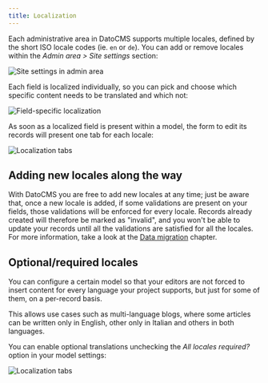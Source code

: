 ```yaml
---
title: Localization
---
```


Each administrative area in DatoCMS supports multiple locales, defined by the short ISO locale codes (ie. `en` or `de`). You can add or remove locales within the *Admin area > Site settings* section:

![Site settings in admin area](../images/localization/2.png)

Each field is localized individually, so you can pick and choose which specific content needs to be translated and which not:

![Field-specific localization](../images/localization/1.png)

As soon as a localized field is present within a model, the form to edit its records will present one tab for each locale:

![Localization tabs](../images/localization/5.png)

## Adding new locales along the way

With DatoCMS you are free to add new locales at any time; just be aware that, once a new locale is added, if some validations are present on your fields, those validations will be enforced for every locale. Records already created will therefore be marked as "invalid", and you won't be able to update your records until all the validations are satisfied for all the locales. For more information, take a look at the [Data migration](/docs/content-modelling/data-migration) chapter.

## Optional/required locales

You can configure a certain model so that your editors are not forced to insert content for every language your project supports, but just for some of them, on a per-record basis.

This allows use cases such as multi-language blogs, where some articles can be written only in English, other only in Italian and others in both languages.

You can enable optional translations unchecking the *All locales required?* option in your model settings:

![Localization tabs](../images/localization/10.png)
